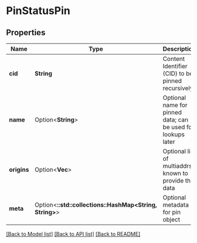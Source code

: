 # PinStatusPin

## Properties

Name | Type | Description | Notes
------------ | ------------- | ------------- | -------------
**cid** | **String** | Content Identifier (CID) to be pinned recursively | 
**name** | Option<**String**> | Optional name for pinned data; can be used for lookups later | [optional]
**origins** | Option<**Vec<String>**> | Optional list of multiaddrs known to provide the data | [optional]
**meta** | Option<**::std::collections::HashMap<String, String>**> | Optional metadata for pin object | [optional]

[[Back to Model list]](../README.md#documentation-for-models) [[Back to API list]](../README.md#documentation-for-api-endpoints) [[Back to README]](../README.md)


